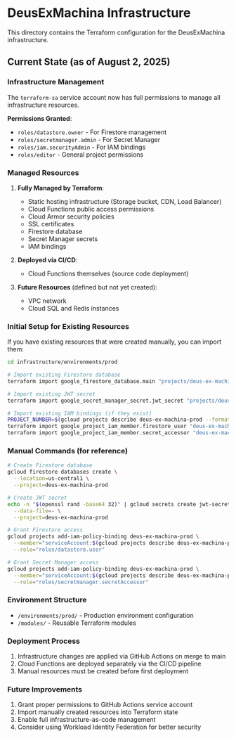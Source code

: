 # DeusExMachina Infrastructure

This directory contains the Terraform configuration for the DeusExMachina infrastructure.

## Current State (as of August 2, 2025)

### Infrastructure Management

The `terraform-sa` service account now has full permissions to manage all infrastructure resources.

**Permissions Granted**:
- `roles/datastore.owner` - For Firestore management
- `roles/secretmanager.admin` - For Secret Manager
- `roles/iam.securityAdmin` - For IAM bindings
- `roles/editor` - General project permissions

### Managed Resources

1. **Fully Managed by Terraform**:
   - Static hosting infrastructure (Storage bucket, CDN, Load Balancer)
   - Cloud Functions public access permissions
   - Cloud Armor security policies
   - SSL certificates
   - Firestore database
   - Secret Manager secrets
   - IAM bindings

2. **Deployed via CI/CD**:
   - Cloud Functions themselves (source code deployment)

3. **Future Resources** (defined but not yet created):
   - VPC network
   - Cloud SQL and Redis instances

### Initial Setup for Existing Resources

If you have existing resources that were created manually, you can import them:

```bash
cd infrastructure/environments/prod

# Import existing Firestore database
terraform import google_firestore_database.main "projects/deus-ex-machina-prod/databases/(default)"

# Import existing JWT secret
terraform import google_secret_manager_secret.jwt_secret "projects/deus-ex-machina-prod/secrets/jwt-secret"

# Import existing IAM bindings (if they exist)
PROJECT_NUMBER=$(gcloud projects describe deus-ex-machina-prod --format='value(projectNumber)')
terraform import google_project_iam_member.firestore_user "deus-ex-machina-prod roles/datastore.user serviceAccount:${PROJECT_NUMBER}-compute@developer.gserviceaccount.com"
terraform import google_project_iam_member.secret_accessor "deus-ex-machina-prod roles/secretmanager.secretAccessor serviceAccount:${PROJECT_NUMBER}-compute@developer.gserviceaccount.com"
```

### Manual Commands (for reference)

```bash
# Create Firestore database
gcloud firestore databases create \
  --location=us-central1 \
  --project=deus-ex-machina-prod

# Create JWT secret
echo -n "$(openssl rand -base64 32)" | gcloud secrets create jwt-secret \
  --data-file=- \
  --project=deus-ex-machina-prod

# Grant Firestore access
gcloud projects add-iam-policy-binding deus-ex-machina-prod \
  --member="serviceAccount:$(gcloud projects describe deus-ex-machina-prod --format='value(projectNumber)')-compute@developer.gserviceaccount.com" \
  --role="roles/datastore.user"

# Grant Secret Manager access
gcloud projects add-iam-policy-binding deus-ex-machina-prod \
  --member="serviceAccount:$(gcloud projects describe deus-ex-machina-prod --format='value(projectNumber)')-compute@developer.gserviceaccount.com" \
  --role="roles/secretmanager.secretAccessor"
```

### Environment Structure

- `/environments/prod/` - Production environment configuration
- `/modules/` - Reusable Terraform modules

### Deployment Process

1. Infrastructure changes are applied via GitHub Actions on merge to main
2. Cloud Functions are deployed separately via the CI/CD pipeline
3. Manual resources must be created before first deployment

### Future Improvements

1. Grant proper permissions to GitHub Actions service account
2. Import manually created resources into Terraform state
3. Enable full infrastructure-as-code management
4. Consider using Workload Identity Federation for better security